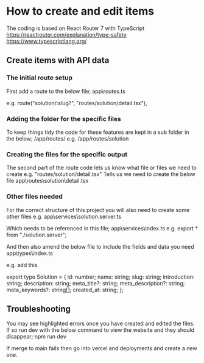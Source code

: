 # How to create and edit items
The coding is based on React Router 7 with TypeScript
https://reactrouter.com/explanation/type-safety 
https://www.typescriptlang.org/

## Create items with API data

### The initial route setup
First add a route to the below file;
app\routes.ts

e.g.
	route("solution/:slug?", "routes/solution/detail.tsx"),

### Adding the folder for the specific files
To keep things tidy the code for these features are kept in a sub folder in the below;
/app/routes/
e.g.
/app/routes/solution

### Creating the files for the specific output
The second part of the route code lets us know what file or files we need to create e.g.
"routes/solution/detail.tsx"
Tells us we need to create the below file
app\routes\solution\detail.tsx

### Other files needed
For the correct structure of this project you will also need to create some other files e.g.
app\services\solution.server.ts

Which needs to be referenced in this file;
app\services\index.ts
e.g.
export * from "./solution.server";

And then also amend the below file to include the fields and data you need
app\types\index.ts

e.g. add this 

export type Solution = {
	id: number;
	name: string;
	slug: string;
	introduction: string;
	description: string;
	meta_title?: string;
	meta_description?: string;
	meta_keywords?: string[];
	created_at: string;
};


## Troubleshooting
You may see highlighted errors once you have created and edited the files. If so run dev with the below command to view the website and they should disappear;
npm run dev

If merge to main fails then go into vercel and deployments and create a new one.